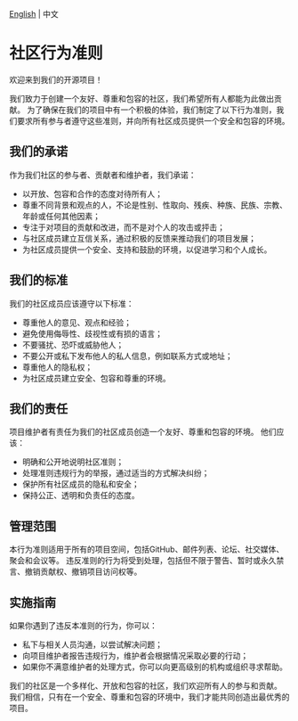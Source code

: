[English](CODE_OF_CONDUCT.md) | 中文

# 社区行为准则

欢迎来到我们的开源项目！

我们致力于创建一个友好、尊重和包容的社区，我们希望所有人都能为此做出贡献。
为了确保在我们的项目中有一个积极的体验，我们制定了以下行为准则，我们要求所有参与者遵守这些准则，并向所有社区成员提供一个安全和包容的环境。

## 我们的承诺

作为我们社区的参与者、贡献者和维护者，我们承诺：

- 以开放、包容和合作的态度对待所有人；
- 尊重不同背景和观点的人，不论是性别、性取向、残疾、种族、民族、宗教、年龄或任何其他因素；
- 专注于对项目的贡献和改进，而不是对个人的攻击或抨击；
- 与社区成员建立互信关系，通过积极的反馈来推动我们的项目发展；
- 为社区成员提供一个安全、支持和鼓励的环境，以促进学习和个人成长。

## 我们的标准

我们的社区成员应该遵守以下标准：

- 尊重他人的意见、观点和经验；
- 避免使用侮辱性、歧视性或有损的语言；
- 不要骚扰、恐吓或威胁他人；
- 不要公开或私下发布他人的私人信息，例如联系方式或地址；
- 尊重他人的隐私权；
- 为社区成员建立安全、包容和尊重的环境。

## 我们的责任

项目维护者有责任为我们的社区成员创造一个友好、尊重和包容的环境。
他们应该：

- 明确和公开地说明社区准则；
- 处理准则违规行为的举报，通过适当的方式解决纠纷；
- 保护所有社区成员的隐私和安全；
- 保持公正、透明和负责任的态度。

## 管理范围

本行为准则适用于所有的项目空间，包括GitHub、邮件列表、论坛、社交媒体、聚会和会议等。
违反准则的行为将受到处理，包括但不限于警告、暂时或永久禁言、撤销贡献权、撤销项目访问权等。

## 实施指南

如果你遇到了违反本准则的行为，你可以：

- 私下与相关人员沟通，以尝试解决问题；
- 向项目维护者报告违规行为，维护者会根据情况采取必要的行动；
- 如果你不满意维护者的处理方式，你可以向更高级别的机构或组织寻求帮助。

我们的社区是一个多样化、开放和包容的社区，我们欢迎所有人的参与和贡献。
我们相信，只有在一个安全、尊重和包容的环境中，我们才能共同创造出最优秀的项目。
